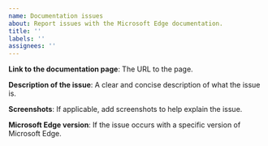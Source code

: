 ```yaml
---
name: Documentation issues
about: Report issues with the Microsoft Edge documentation.
title: ''
labels: ''
assignees: ''
---
```


<!--
⚠ If your feedback isn't about the Microsoft Edge developer documentation, consider submitting it here instead:

* For DevTools: https://docs.microsoft.com/microsoft-edge/devtools-guide-chromium/contact
* For WebView2: https://github.com/MicrosoftEdge/WebView2Feedback/issues
-->

**Link to the documentation page**: The URL to the page.

**Description of the issue**: A clear and concise description of what the issue is.

**Screenshots**: If applicable, add screenshots to help explain the issue.

**Microsoft Edge version**: If the issue occurs with a specific version of Microsoft Edge.
